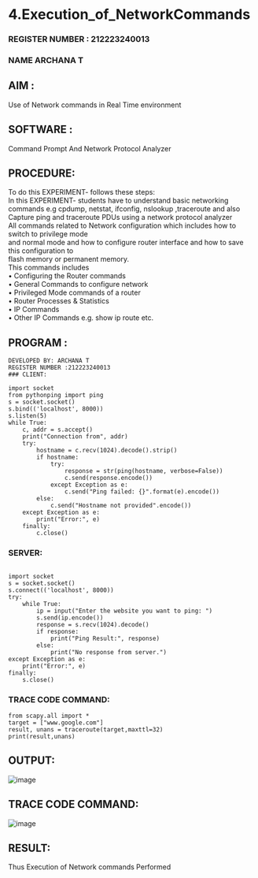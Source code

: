 # 4.Execution_of_NetworkCommands
### REGISTER NUMBER : 212223240013
### NAME ARCHANA T  
## AIM :
Use of Network commands in Real Time environment
## SOFTWARE :
Command Prompt And Network Protocol Analyzer
## PROCEDURE:
To do this EXPERIMENT- follows these steps:
<BR>
In this EXPERIMENT- students have to understand basic networking commands e.g cpdump, netstat, ifconfig, nslookup ,traceroute and also Capture ping and traceroute PDUs using a network protocol analyzer 
<BR>
All commands related to Network configuration which includes how to switch to privilege mode
<BR>
and normal mode and how to configure router interface and how to save this configuration to
<BR>
flash memory or permanent memory.
<BR>
This commands includes
<BR>
• Configuring the Router commands
<BR>
• General Commands to configure network
<BR>
• Privileged Mode commands of a router 
<BR>
• Router Processes & Statistics
<BR>
• IP Commands
<BR>
• Other IP Commands e.g. show ip route etc.
<BR>

## PROGRAM :
```
DEVELOPED BY: ARCHANA T
REGISTER NUMBER :212223240013
### CLIENT:

import socket 
from pythonping import ping
s = socket.socket()
s.bind(('localhost', 8000))
s.listen(5)
while True:
    c, addr = s.accept()
    print("Connection from", addr)
    try:
        hostname = c.recv(1024).decode().strip()
        if hostname:
            try:
                response = str(ping(hostname, verbose=False))
                c.send(response.encode())
            except Exception as e:
                c.send("Ping failed: {}".format(e).encode())
        else:
            c.send("Hostname not provided".encode())
    except Exception as e:
        print("Error:", e)
    finally:
        c.close()
```
### SERVER:
```
 
import socket
s = socket.socket()
s.connect(('localhost', 8000))
try:
    while True:
        ip = input("Enter the website you want to ping: ")
        s.send(ip.encode())
        response = s.recv(1024).decode()
        if response:
            print("Ping Result:", response)
        else:
            print("No response from server.")
except Exception as e:
    print("Error:", e)
finally:
    s.close()
```
### TRACE CODE COMMAND:
```
from scapy.all import *
target = ["www.google.com"]
result, unans = traceroute(target,maxttl=32)
print(result,unans)
```
## OUTPUT:
![image](https://github.com/ARCHANAT1305/4.Execution_of_NetworkCommends/assets/145975189/4373465b-4bea-4c0c-adcd-d978827e5e12)

## TRACE CODE COMMAND:
![image](https://github.com/ARCHANAT1305/4.Execution_of_NetworkCommends/assets/145975189/eca322ac-9a1d-4e3e-bbb8-355e93261e91)


## RESULT:
Thus Execution of Network commands Performed 
